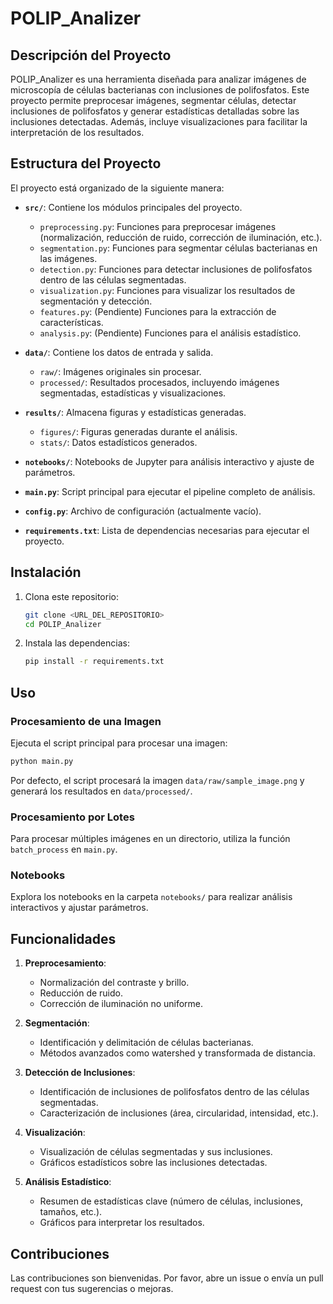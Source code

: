 # POLIP_Analizer

## Descripción del Proyecto

POLIP_Analizer es una herramienta diseñada para analizar imágenes de microscopía de células bacterianas con inclusiones de polifosfatos. Este proyecto permite preprocesar imágenes, segmentar células, detectar inclusiones de polifosfatos y generar estadísticas detalladas sobre las inclusiones detectadas. Además, incluye visualizaciones para facilitar la interpretación de los resultados.

## Estructura del Proyecto

El proyecto está organizado de la siguiente manera:

- **`src/`**: Contiene los módulos principales del proyecto.
  - `preprocessing.py`: Funciones para preprocesar imágenes (normalización, reducción de ruido, corrección de iluminación, etc.).
  - `segmentation.py`: Funciones para segmentar células bacterianas en las imágenes.
  - `detection.py`: Funciones para detectar inclusiones de polifosfatos dentro de las células segmentadas.
  - `visualization.py`: Funciones para visualizar los resultados de segmentación y detección.
  - `features.py`: (Pendiente) Funciones para la extracción de características.
  - `analysis.py`: (Pendiente) Funciones para el análisis estadístico.

- **`data/`**: Contiene los datos de entrada y salida.
  - `raw/`: Imágenes originales sin procesar.
  - `processed/`: Resultados procesados, incluyendo imágenes segmentadas, estadísticas y visualizaciones.

- **`results/`**: Almacena figuras y estadísticas generadas.
  - `figures/`: Figuras generadas durante el análisis.
  - `stats/`: Datos estadísticos generados.

- **`notebooks/`**: Notebooks de Jupyter para análisis interactivo y ajuste de parámetros.

- **`main.py`**: Script principal para ejecutar el pipeline completo de análisis.

- **`config.py`**: Archivo de configuración (actualmente vacío).

- **`requirements.txt`**: Lista de dependencias necesarias para ejecutar el proyecto.

## Instalación

1. Clona este repositorio:
   ```bash
   git clone <URL_DEL_REPOSITORIO>
   cd POLIP_Analizer
   ```

2. Instala las dependencias:
   ```bash
   pip install -r requirements.txt
   ```

## Uso

### Procesamiento de una Imagen

Ejecuta el script principal para procesar una imagen:
```bash
python main.py
```
Por defecto, el script procesará la imagen `data/raw/sample_image.png` y generará los resultados en `data/processed/`.

### Procesamiento por Lotes

Para procesar múltiples imágenes en un directorio, utiliza la función `batch_process` en `main.py`.

### Notebooks

Explora los notebooks en la carpeta `notebooks/` para realizar análisis interactivos y ajustar parámetros.

## Funcionalidades

1. **Preprocesamiento**:
   - Normalización del contraste y brillo.
   - Reducción de ruido.
   - Corrección de iluminación no uniforme.

2. **Segmentación**:
   - Identificación y delimitación de células bacterianas.
   - Métodos avanzados como watershed y transformada de distancia.

3. **Detección de Inclusiones**:
   - Identificación de inclusiones de polifosfatos dentro de las células segmentadas.
   - Caracterización de inclusiones (área, circularidad, intensidad, etc.).

4. **Visualización**:
   - Visualización de células segmentadas y sus inclusiones.
   - Gráficos estadísticos sobre las inclusiones detectadas.

5. **Análisis Estadístico**:
   - Resumen de estadísticas clave (número de células, inclusiones, tamaños, etc.).
   - Gráficos para interpretar los resultados.

## Contribuciones

Las contribuciones son bienvenidas. Por favor, abre un issue o envía un pull request con tus sugerencias o mejoras.
